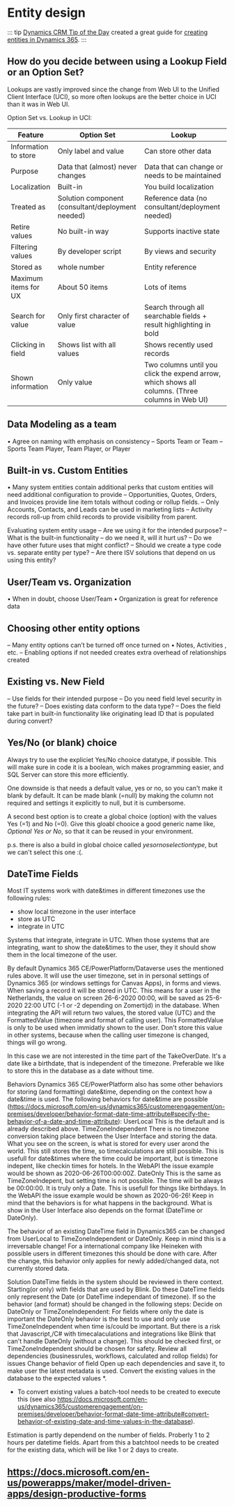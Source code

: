 # Entity design

::: tip
[Dynamics CRM Tip of the Day](https://crmtipoftheday.com/) created a great guide for [creating entities in Dynamics 365](https://crmtipoftheday.com/wp-content/uploads/2016/05/entity.pdf).
:::

## How do you decide between using a Lookup Field or an Option Set?

Lookups are vastly improved since the change from Web UI to the Unified Client Interface (UCI), so more often lookups are the better choice in UCI than it was in Web UI.

Option Set vs. Lookup in UCI:

|Feature             |Option Set                       |Lookup                        |
|--------------------|---------------------------------|------------------------------|
|Information to store|Only label and value             |Can store other data |
|Purpose             |Data that (almost) never changes |Data that can change or needs to be maintained |
|Localization        |Built-in                         |You build localization |
|Treated as          |Solution component (consultant/deployment needed) |Reference data (no consultant/deployment needed) |
|Retire values       |No built-in way                  |Supports inactive state |
|Filtering values    |By developer script              |By views and security |
|Stored as           |whole number                     |Entity reference |
|Maximum items for UX|About 50 items                   |Lots of items |
|Search for value    |Only first character of value    |Search through all searchable fields + result highlighting in bold |
|Clicking in field   |Shows list with all values       |Shows recently used records |
|Shown information   |Only value                       |Two columns until you click the expend arrow, which shows all columns. (Three columns in Web UI) |

## Data Modeling as a team
• Agree on naming with emphasis on consistency
– Sports Team or Team
– Sports Team Player, Team Player, or Player

## Built-in vs. Custom Entities
• Many system entities contain additional perks that custom
entities will need additional configuration to provide
– Opportunities, Quotes, Orders, and Invoices provide line
item totals without coding or rollup fields.
– Only Accounts, Contacts, and Leads can be used in
marketing lists
– Activity records roll-up from child records to provide
visibility from parent. 

Evaluating system entity usage
– Are we using it for the intended purpose?
– What is the built-in functionality – do we need it, will it
hurt us?
– Do we have other future uses that might conflict?
– Should we create a type code vs. separate entity per type?
– Are there ISV solutions that depend on us using this
entity?

## User/Team vs. Organization
• When in doubt, choose User/Team
• Organization is great for reference data

## Choosing other entity options
– Many entity options can’t be turned off once turned on
• Notes, Activities , etc.
– Enabling options if not needed creates extra overhead of relationships created

## Existing vs. New Field
– Use fields for their intended purpose
– Do you need field level security in the future?
– Does existing data conform to the data type?
– Does the field take part in built-in functionality like originating lead ID that is populated during convert?

## Yes/No (or blank) choice

Always try to use the expliciet Yes/No chooice datatype, if possible. This will make sure in code it is a boolean, wich makes programming easier, and SQL Server can store this more efficiently.

One downside is that needs a default value, yes or no, so you can't make it blank by default. It can be made blank (=null) by making the column not required and settings it explicitly to null, but it is cumbersome.

A second best option is to create a global choice (option) with the values Yes (=1) and No (=0). Give this gloabl chooice a good generic name like, *Optional Yes or No*, so that it can be reused in your environment.

p.s. there is also a build in global choice called *yesornoselectiontype*, but we can't select this one :(.

## DateTime Fields

Most IT systems work with date&times in different timezones use the following rules:
- show local timezone in the user interface
- store as UTC
- integrate in UTC

Systems that integrate, integrate in UTC. When those systems that are integrating, want to show the date&times to the user, they it should show them in the local timezone of the user.

By default Dynamics 365 CE/PowerPlatform/Dataverse uses the mentioned rules above. It will use the user timezone, set in in personal settings of Dynamics 365 (or windows settings for Canvas Apps), in forms and views. When saving a record it will be stored in UTC. This means for a user in the Netherlands, the value on screen 26-6-2020 00:00, will be saved as 25-6-2020 22:00 UTC (-1 or -2 depending on Zomertijd) in the database. When integrating the API will return two values, the stored value (UTC) and the FormattedValue (timezone and format of calling user). This FormattedValue is only to be used when immidatly shown to the user. Don't store this value in other systems, because when the calling user timezone is changed, things will go wrong.

In this case we are not interested in the time part of the TakeOverDate. It's a date like a birthdate, that is independent of the timezone. Preferable we like to store this in the database as a date without time.

Behaviors
Dynamics 365 CE/PowerPlatform also has some other behaviors for storing (and formatting) date&time, depending on the context how a date&time is used. The following behaviors for date&time are possible (https://docs.microsoft.com/en-us/dynamics365/customerengagement/on-premises/developer/behavior-format-date-time-attribute#specify-the-behavior-of-a-date-and-time-attribute):
UserLocal
This is the default and is already described above.
TimeZoneIndependent
There is no timezone conversion taking place between the User Interface and storing the data. What you see on the screen, is what is stored for every user arond the world. This still stores the time, so timecalculations are still possible. This is usefull for date&times where the time could be important, but is timezone indepent, like checkin times for hotels.
In the WebAPI the issue example would be shown as 2020-06-26T00:00:00Z.
DateOnly
This is the same as TimeZoneIndepent, but setting time is not possible. The time will be always be 00:00:00. It is truly only a Date. This is usefull for things like birthdays.
In the WebAPI the issue example would be shown as 2020-06-26!
Keep in mind that the behaviors is for what happens in the background. What is show in the User Interface also depends on the format (DateTime or DateOnly).

The behavior of an existing DateTime field in Dynamics365 can be changed from UserLocal to TimeZoneIndependent or DateOnly. Keep in mind this is a irreversable change! For a international company like Heineken with possible users in different timezones this should be done with care. After the change, this behavior only applies for newly added/changed data, not currently stored data.

Solution
DateTime fields in the system should be reviewed in there context. Starting(or only) with fields that are used by Blink. Do these DateTime fields only represent the Date (or DateTime independant of timezone). If so the behavior (and format) should be changed in the following steps:
Decide on DateOnly or TimeZoneIndependent:
For fields where only the date is important the DateOnly behavior is the best to use and only use TimeZoneIndependent when time is/could be important. But there is a risk that Javascript,/C# with timecalaculations and integrations like Blink that can't handle DateOnly (without a change). This should be checked first, or TimeZoneIndependent should be chosen for safety.
Review all dependencies (businessrules, workflows, calculated and rollop fields) for issues
Change behavior of field
Open up each dependencies and save it, to make user the latest metadata is used.
Convert the existing values in the database to the expected values *.
* To convert existing values a batch-tool needs to be created to execute this (see also https://docs.microsoft.com/en-us/dynamics365/customerengagement/on-premises/developer/behavior-format-date-time-attribute#convert-behavior-of-existing-date-and-time-values-in-the-database). 

Estimation is partly dependend on the number of fields. Proberly 1 to 2 hours per datetime fields. Apart from this a batchtool needs to be created for the existing data, which will be like 1 or 2 days to create.


## https://docs.microsoft.com/en-us/powerapps/maker/model-driven-apps/design-productive-forms
